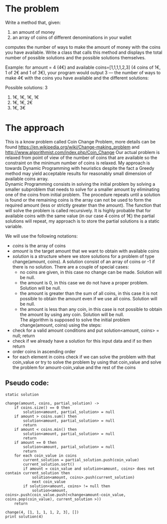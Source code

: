 # The problem

Write a method that, given: 
1. an amount of money
2. an array of coins of different denominations in your wallet  

computes the number of ways to make the amount of money with the coins you have available. Write a class that calls this method and displays the total number of possible solutions and the possible solutions themselves.

Example: for amount = 4 (4€) and available coins=[1,1,1,1,2,3] (4 coins of 1€, 1 of 2€ and 1 of 3€), your program would output 3 — the number of ways to make 4€ with the coins you have available and the different solutions: 

Possible solutions: 3
1. 1€, 1€, 1€, 1€
2. 1€, 1€, 2€
3. 1€, 3€

# The approach

This is a know problem called Coin Change Problem, more details can be found https://en.wikipedia.org/wiki/Change-making_problem and http://www.algorithmist.com/index.php/Coin_Change 
Our actual problem is relaxed from point of view of the number of coins that are available so the constraint on the minimum number of coins is relaxed. My approach is towards Dynamic Programming with heuristics despite the fact a Greedy method may yield acceptable results for reasonably small dimension of available coins array.  
Dynamic Programming consists in solving the initial problem by solving a smaller subproblem that needs to solve for a smaller amount by eliminating one of the coins from initial problem. The procedure repeats until a solution is found or the remaining coins is the array can not be used to form the required amount (less or strictly greater than the amount). The function that will solve the problem is called recursively. It is highly probable that for available coins with the same value (in our case 4 coins of 1€) the partial solutions will repeat, my approach is to store the partial solutions is a static variable. 

We will use the following notations:
- *coins* is the array of coins
- *amount* is the target amount that we want to obtain with available coins
- *solution* is a structure where we store solutions for a problem of type change(amount, coins). A solution consist of an array of coins or -1 if there is no solution. There are a couple of special cases:
  - no coins are given, in this case no change can be made. Solution will be null.
  - the amount is 0, in this case we do not have a proper problem. Solution will be null.
  - the amount is greater than the sum of all coins, in this case it is not possible to obtain the amount even if we use all coins. Solution will be null.
  - the amount is less than any coin, in this case is not possible to obtain the amount by using any coin. Solution will be null.  
The algorithm is supposed to solve the initial problem change(amount, coins) using the steps:
- check for a valid amount conditions and put solution<amount, coins> = null; return
- check if we already have a solution for this input data and if so then return
- order coins in ascending order
- for each element in coins check if we can solve the problem with that coin_value or try to solve the problem by using that coin_value and solve the problem for amount-coin_value and the rest of the coins 


## Pseudo code: 
```
static solution

change(amount, coins, partial_solution) ->
	if coins.size() == 0 then
		solution<amount, partial_solution> = null
	if amount > coins.sum() then
		solution<amount, partial_solution> = null
		return
	if amount < coins.min() then
		solution<amount, partial_solution> = null
		return
	if amount == 0 then
		solution<amount, partial_solution> = null
		return
	for each coin_value in coins
		current_solution = partial_solution.push(coin_value)
		current_solution.sort()
  		if amount = coin_value and solution<amount, coins> does not contain current_solution then
  			solution<amount, coins>.push(current_solution)
  			next coin_value
  		if solution<amount, coins> != null then
  			solution<amount, coins>.push(coin_value.push(<change<amount-coin_value, coins.pop(coin_value), current_solution >))
	return

change(4, [1, 1, 1, 1, 2, 3], [])
print solution(4)
```